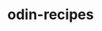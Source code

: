 # odin-recipes
<!-- I will test what I learned by making a Recipe Website using HTML and CSS -->
<!-- I learned how to setup Git and GitHub and relearned HTML Tags -->